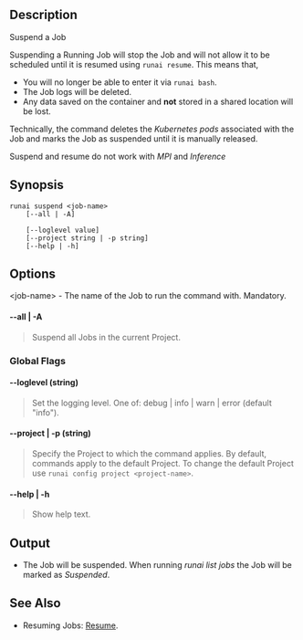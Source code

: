 ## Description

Suspend a Job

Suspending a Running Job will stop the Job and will not allow it to be scheduled until it is resumed using `runai resume`. This means that,

* You will no longer be able to enter it via `runai bash`.
* The Job logs will be deleted.
* Any data saved on the container and __not__ stored in a shared location will be lost.

Technically, the command deletes the _Kubernetes pods_ associated with the Job and marks the Job as suspended until it is manually released. 

Suspend and resume do not work with _MPI_ and _Inference_ 


## Synopsis

``` shell
runai suspend <job-name>
    [--all | -A]

    [--loglevel value]
    [--project string | -p string]
    [--help | -h]
```

## Options

<job-name\> - The name of the Job to run the command with. Mandatory.

#### --all | -A
>  Suspend all Jobs in the current Project.

### Global Flags

#### --loglevel (string)
>  Set the logging level. One of: debug | info | warn | error (default "info").

#### --project | -p (string)
>  Specify the Project to which the command applies. By default, commands apply to the default Project. To change the default Project use ``runai config project <project-name>``.

#### --help | -h
>  Show help text.

## Output

* The Job will be suspended. When running _runai list jobs_ the Job will be marked as _Suspended_.

## See Also

*   Resuming Jobs: [Resume](./runai-resume.md).
